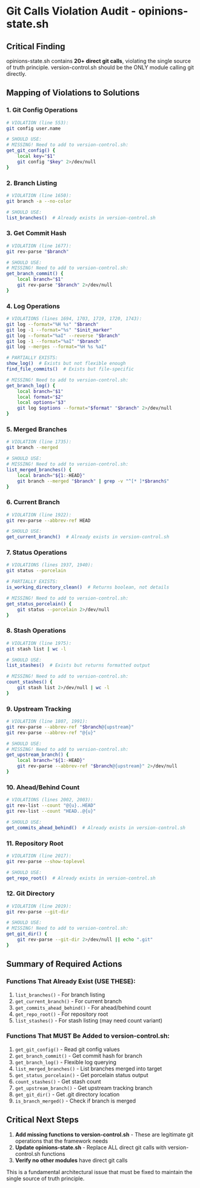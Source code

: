 # Git Calls Violation Audit - opinions-state.sh

## Critical Finding

opinions-state.sh contains **20+ direct git calls**, violating the single source of truth principle. version-control.sh should be the ONLY module calling git directly.

## Mapping of Violations to Solutions

### 1. Git Config Operations
```bash
# VIOLATION (line 553):
git config user.name

# SHOULD USE:
# MISSING! Need to add to version-control.sh:
get_git_config() {
    local key="$1"
    git config "$key" 2>/dev/null
}
```

### 2. Branch Listing
```bash
# VIOLATION (line 1650):
git branch -a --no-color

# SHOULD USE:
list_branches()  # Already exists in version-control.sh
```

### 3. Get Commit Hash
```bash
# VIOLATION (line 1677):
git rev-parse "$branch"

# SHOULD USE:
# MISSING! Need to add to version-control.sh:
get_branch_commit() {
    local branch="$1"
    git rev-parse "$branch" 2>/dev/null
}
```

### 4. Log Operations
```bash
# VIOLATIONS (lines 1694, 1703, 1719, 1720, 1743):
git log --format="%H %s" "$branch"
git log -1 --format="%s" "$init_marker"
git log --format="%aI" --reverse "$branch"
git log -1 --format="%aI" "$branch"
git log --merges --format="%H %s %aI"

# PARTIALLY EXISTS:
show_log()  # Exists but not flexible enough
find_file_commits()  # Exists but file-specific

# MISSING! Need to add to version-control.sh:
get_branch_log() {
    local branch="$1"
    local format="$2"
    local options="$3"
    git log $options --format="$format" "$branch" 2>/dev/null
}
```

### 5. Merged Branches
```bash
# VIOLATION (line 1735):
git branch --merged

# SHOULD USE:
# MISSING! Need to add to version-control.sh:
list_merged_branches() {
    local branch="${1:-HEAD}"
    git branch --merged "$branch" | grep -v "^[* ]*$branch$"
}
```

### 6. Current Branch
```bash
# VIOLATION (line 1922):
git rev-parse --abbrev-ref HEAD

# SHOULD USE:
get_current_branch()  # Already exists in version-control.sh
```

### 7. Status Operations
```bash
# VIOLATIONS (lines 1937, 1940):
git status --porcelain

# PARTIALLY EXISTS:
is_working_directory_clean()  # Returns boolean, not details

# MISSING! Need to add to version-control.sh:
get_status_porcelain() {
    git status --porcelain 2>/dev/null
}
```

### 8. Stash Operations
```bash
# VIOLATION (line 1975):
git stash list | wc -l

# SHOULD USE:
list_stashes()  # Exists but returns formatted output

# MISSING! Need to add to version-control.sh:
count_stashes() {
    git stash list 2>/dev/null | wc -l
}
```

### 9. Upstream Tracking
```bash
# VIOLATION (line 1807, 1991):
git rev-parse --abbrev-ref "$branch@{upstream}"
git rev-parse --abbrev-ref "@{u}"

# SHOULD USE:
# MISSING! Need to add to version-control.sh:
get_upstream_branch() {
    local branch="${1:-HEAD}"
    git rev-parse --abbrev-ref "$branch@{upstream}" 2>/dev/null
}
```

### 10. Ahead/Behind Count
```bash
# VIOLATIONS (lines 2002, 2003):
git rev-list --count "@{u}..HEAD"
git rev-list --count "HEAD..@{u}"

# SHOULD USE:
get_commits_ahead_behind()  # Already exists in version-control.sh
```

### 11. Repository Root
```bash
# VIOLATION (line 2017):
git rev-parse --show-toplevel

# SHOULD USE:
get_repo_root()  # Already exists in version-control.sh
```

### 12. Git Directory
```bash
# VIOLATION (line 2019):
git rev-parse --git-dir

# SHOULD USE:
# MISSING! Need to add to version-control.sh:
get_git_dir() {
    git rev-parse --git-dir 2>/dev/null || echo ".git"
}
```

## Summary of Required Actions

### Functions That Already Exist (USE THESE):
1. `list_branches()` - For branch listing
2. `get_current_branch()` - For current branch
3. `get_commits_ahead_behind()` - For ahead/behind count
4. `get_repo_root()` - For repository root
5. `list_stashes()` - For stash listing (may need count variant)

### Functions That MUST Be Added to version-control.sh:
1. `get_git_config()` - Read git config values
2. `get_branch_commit()` - Get commit hash for branch
3. `get_branch_log()` - Flexible log querying
4. `list_merged_branches()` - List branches merged into target
5. `get_status_porcelain()` - Get porcelain status output
6. `count_stashes()` - Get stash count
7. `get_upstream_branch()` - Get upstream tracking branch
8. `get_git_dir()` - Get .git directory location
9. `is_branch_merged()` - Check if branch is merged

## Critical Next Steps

1. **Add missing functions to version-control.sh** - These are legitimate git operations that the framework needs
2. **Update opinions-state.sh** - Replace ALL direct git calls with version-control.sh functions
3. **Verify no other modules** have direct git calls

This is a fundamental architectural issue that must be fixed to maintain the single source of truth principle.